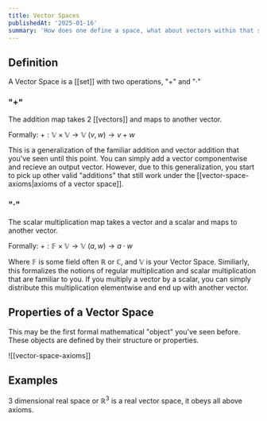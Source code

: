 ```yaml
---
title: Vector Spaces
publishedAt: '2025-01-16'
summary: 'How does one define a space, what about vectors within that space?'
---
```


## Definition
A Vector Space is a [[set]] with two operations, "+" and "·"

### "+"
The addition map takes 2 [[vectors]] and maps to another vector. 

Formally: $+:\mathbb{V} \times \mathbb{V} \rightarrow \mathbb{V}$
          $(v,w) \rightarrow v + w$

This is a generalization of the familiar addition and vector addition that you've seen until this point. You can simply add a vector componentwise
and recieve an output vector. However, due to this generalization, you start to pick up other valid "additions" that still work under the [[vector-space-axioms|axioms of a vector space]]. 

### "·"
The scalar multiplication map takes a vector and a scalar and maps to another vector.

Formally: $+:\mathbb{F} \times \mathbb{V} \rightarrow \mathbb{V}$
          $(a,w) \rightarrow a · w$

Where $\mathbb{F}$ is some field often $\mathbb{R}$ or $\mathbb{C}$, and $\mathbb{V}$ is your Vector Space.
Similiarly, this formalizes the notions of regular multiplication and scalar multiplication that are familiar to you. If you multiply a vector by a scalar, you can simply distribute this multiplication elementwise and end up with another vector.

## Properties of a Vector Space
This may be the first formal mathematical "object" you've seen before. These objects are defined by their structure or properties.

![[vector-space-axioms]]

## Examples
3 dimensional real space or $\mathbb{R}^3$ is a real vector space, it obeys all above axioms.
